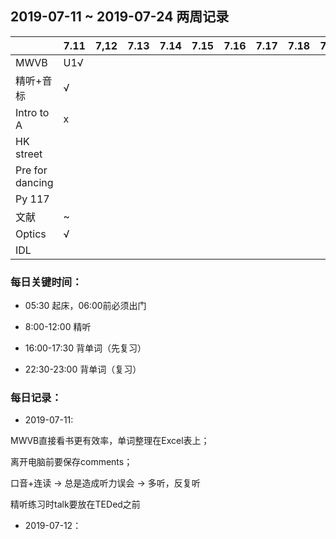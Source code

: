 ## 2019-07-11 ~ 2019-07-24 两周记录

|                 | 7.11 | 7,12 | 7.13 | 7.14 | 7.15 | 7.16 | 7.17 | 7.18 | 7.19 | 7.20 | 7.21 | 7.22 | 7.23 | 7.24 |
| --------------- | ---- | ---- | ---- | ---- | ---- | ---- | ---- | ---- | ---- | ---- | ---- | ---- | ---- | ---- |
| MWVB            | U1√  |      |      |      |      |      |      |      |      |      |      |      |      |      |
| 精听+音标       | √    |      |      |      |      |      |      |      |      |      |      |      |      |      |
| Intro to A      | x    |      |      |      |      |      |      |      |      |      |      |      |      |      |
| HK street       |      |      |      |      |      |      |      |      |      |      |      |      |      |      |
| Pre for dancing |      |      |      |      |      |      |      |      |      |      |      |      |      |      |
| Py 117          |      |      |      |      |      |      |      |      |      |      |      |      |      |      |
| 文献            | ~    |      |      |      |      |      |      |      |      |      |      |      |      |      |
| Optics          | √    |      |      |      |      |      |      |      |      |      |      |      |      |      |
| IDL             |      |      |      |      |      |      |      |      |      |      |      |      |      |      |

### 每日关键时间：

- 05:30 起床，06:00前必须出门

- 8:00-12:00 精听

- 16:00-17:30 背单词（先复习）

- 22:30-23:00 背单词（复习）

  

### 每日记录：

- 2019-07-11: 

MWVB直接看书更有效率，单词整理在Excel表上；

离开电脑前要保存comments；

口音+连读 -> 总是造成听力误会 -> 多听，反复听

精听练习时talk要放在TEDed之前

- 2019-07-12：